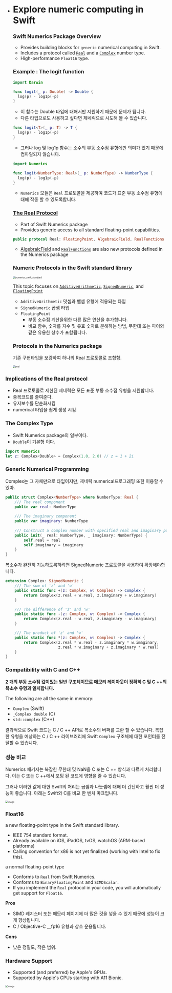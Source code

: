 - # Explore numeric computing in Swift

  ### Swift Numerics Package Overview

  - Provides building blocks for `generic` numerical computing in Swift.
  - Includes a protocol called [`Real`](https://github.com/apple/swift-numerics/blob/c634b5ddcea8445244b7cde1e5deddb8adf58e37/Sources/RealModule/Real.swift#L30) and a [`Complex`](https://github.com/apple/swift-numerics/blob/c634b5ddcea8445244b7cde1e5deddb8adf58e37/Sources/ComplexModule/Complex.swift#L48) number type.
  - High-performance `Float16` type.

  

  ### Example : The logit function 

  ```swift
  import Darwin
  
  func logit(_ p: Double) -> Double { 
  	log(p) - log1p(-p)
  }
  ```

  - 이 함수는 Double 타입에 대해서만 지원하기 때문에 문제가 됩니다. 
  - 다른 타입으로도 사용하고 싶다면 제네릭으로 시도해 볼 수 있습니다.

  ```swift
  func logit<T>(_ p: T) -> T { 
  	log(p) - log1p(-p)	
  }
  ```

  - 그러나 log 및 log1p 함수는 소수의 부동 소수점 유형에만 의미가 있기 때문에 컴파일되지 않습니다.

  ```swift
  import Numerics
  
  func logit<NumberType: Real>(_ p: NumberType) -> NumberType {
    log(p) - log1p(-p)
  }
  ```

  - `Numerics` 모듈은 `Real` 프로토콜을 제공하여 코드가  표준 부동 소수점 유형에 대해 작동 할 수 있도록합니다. 

  

  ### [The Real Protocol](https://github.com/apple/swift-numerics/tree/5dfc460876510988560170cee3702ab01b89587a/Sources/RealModule)

  - Part of Swift Numerics package
  - Provides generic access to all standard floating-point capabilities.

  ```swift
  public protocol Real: FloatingPoint, AlgebraicField, RealFunctions { ... }
  ```

  - [AlgebraicField](https://github.com/apple/swift-numerics/blob/5dfc460876510988560170cee3702ab01b89587a/Sources/RealModule/AlgebraicField.swift#L48) and [`RealFunctions`](https://github.com/apple/swift-numerics/blob/5dfc460876510988560170cee3702ab01b89587a/Sources/RealModule/RealFunctions.swift#L12) are also new protocols defined in the Numerics package

  

  ### Numeric Protocols in the Swift standard library

  <img src="./images/numerics_swift_standard.png" alt="numerics_swift_standard" style="zoom:50%;" />

  This topic focuses on [`AdditiveArithmetic`](https://developer.apple.com/documentation/swift/additivearithmetic), [`SignedNumeric`](https://developer.apple.com/documentation/swift/signednumeric), and [`FloatingPoint`](https://developer.apple.com/documentation/swift/floatingpoint)

  - `AdditiveArithmetic` 덧셈과 뺄셈 유형에 적용되는 타입
  - `SignedNumeric` 곱셈 타입
  - `FloatingPoint` 
    - 부동 소수점 계산을위한 다른 많은 연산을 추가합니다.
    - 비교 함수, 숫자를 지수 및 유효 숫자로 분해하는 방법, 무한대 또는 파이와 같은 유용한 상수가 포함됩니다.

  

  

  ### Protocols in the Numerics package

  기존 구현타입을 보강하여 하나의 Real 프로토콜로 조합함.

  

  <img src="./images/real.png" alt="real" style="zoom:50%;" />

 ### Implications of the Real protocol

- Real 프로토콜로 제한된 제네릭은 모든 표준 부동 소수점 유형을 지원합니다.
- 중복코드를 줄여준다.
- 유지보수를 단순화시킴
- numerical 타입을 쉽게 생성 시킴



### The Complex Type

- Swift Numerics package의 일부이다.
- `Double`이 기본형 이다.

```swift
import Numerics
let z: Complex<Double> = Complex(1.0, 2.0) // z = 1 + 2i
```

### Generic Numerical Programming

Complex는 그 자체만으로 타입이지만, 제네릭 numerical프로그래밍 또한 이용할 수 있따.

```swift
public struct Complex<NumberType> where NumberType: Real {
    /// The real component
    public var real: NumberType
  
    /// The imaginary component
    public var imaginary: NumberType
  
    /// Construct a complex number with specified real and imaginary parts
    public init(_ real: NumberType, _ imaginary: NumberType) {
        self.real = real
        self.imaginary = imaginary
    }
}
```

복소수가 완전히 기능하도록하려면 SignedNumeric 프로토콜을 사용하여 확장해야합니다.

```swift
extension Complex: SignedNumeric {
    /// The sum of 'z' and 'w'
    public static func +(z: Complex, w: Complex) -> Complex {
        return Complex(z.real + w.real, z.imaginary + w.imaginary)
    }

    /// The difference of 'z' and 'w'
    public static func -(z: Complex, w: Complex) -> Complex {
        return Complex(z.real - w.real, z.imaginary - w.imaginary)
    }

    /// The product of 'z' and 'w'
    public static func *(z: Complex, w: Complex) -> Complex {
        return Complex(z.real * w.real - z.imaginary * w.imaginary,
                       z.real * w.imaginary + z.imaginary * w.real)
    }
}
```



### Compatibility with C and C++

**2 개의 부동 소수점 값이있는 일반 구조체이므로 메모리 레이아웃이 정확히 C 및 C ++의 복소수 유형과 일치합니다.**

The following are all the same in memory:

- `Complex` (Swift)
- `_Complex double` (C)
- `std::complex` (C++)

결과적으로 Swift 코드는 C / C ++ API로 복소수의 버퍼를 교환 할 수 있습니다.
복잡한 유형을 예상하는 C / C ++ 라이브러리에 Swift `Complex` 구조체에 대한 포인터를 전달할 수 있습니다.



### 성능 비교

Numerics 패키지는 복잡한 무한대 및 NaN을 C 또는 C ++ 방식과 다르게 처리합니다.
이는 C 또는 C ++에서 포팅 된 코드에 영향을 줄 수 있습니다.

그러나 이러한 값에 대한 Swift의 처리는 곱셈과 나눗셈에 대해 더 간단하고 훨씬 더 성능이 좋습니다.
 아래는 Swift와 C를 비교 한 벤치 마크입니다.

<img src="./images/complex_benchmark.png" alt="image" style="zoom:50%;" />

### Float16

a new floating-point type in the Swift standard library.

- IEEE 754 standard format.
- Already available on iOS, iPadOS, tvOS, watchOS (ARM-based platforms)
- Calling convention for x86 is not yet finalized (working with Intel to fix this).

a normal floating-point type

- Conforms to `Real` from Swift Numerics.
- Conforms to `BinaryFloatingPoint` and `SIMDScalar`.
- If you implement the `Real` protocol in your code, you will automatically get support for `Float16`.

**Pros**

- SIMD 레지스터 또는 메모리 페이지에 더 많은 것을 넣을 수 있기 때문에 성능이 크게 향상됩니다.
- C / Objective-C __fp16 유형과 상호 운용됩니다.

**Cons**

- 낮은 정밀도, 작은 범위.

### Hardware Support

- Supported (and preferred) by Apple's GPUs.
- Supported by Apple's CPUs starting with A11 Bionic.

<img src="./images/float16_benchmark.png" alt="image" style="zoom:50%;" />

